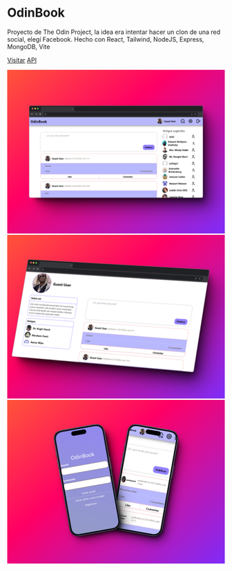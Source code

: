 # OdinBook

Proyecto de The Odin Project, la idea era intentar hacer un clon de una red social, elegí Facebook.
Hecho con React, Tailwind, NodeJS, Express, MongoDB, Vite

[Visitar]()
[API](https://github.com/LaVieja1/TOP_OdinBook_BackEnd)

![Alt text](448shots_so.png)
![Alt text](825shots_so.png)
![Alt text](430shots_so.png)